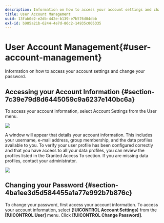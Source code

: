 ```yaml
---
description: Information on how to access your account settings and change your password.
title: User Account Management
uuid: 13fab0e2-e2db-442e-b139-e7b576d04dbb
exl-id: b985a21b-6244-4e7d-86c2-14935c005335
---
```

# User Account Management{#user-account-management}

Information on how to access your account settings and change your password.

## Accessing your Account Information {#section-7c39e79d8d6445059c9a6237e140bc6a}

To access your account information, select Account Settings from the User menu.

![](assets/account_settings.png)

A window will appear that details your account information. This includes your username, e-mail address, group membership, and the data profiles available to you. To verify your user profile has been configured correctly and that you have access to all your data profiles, you can review the profiles listed in the Granted Access To section. If you are missing data profiles, contact your administrator.

![](assets/account_settings2.png)

## Changing your Password {#section-4ba1ee3d5d584455a1a77e992b7b876c}

To change your password, first access your account information. To access your account information, select **[!UICONTROL Account Settings]** from the **[!UICONTROL User]** menu. Click **[!UICONTROL Change Password]**.
